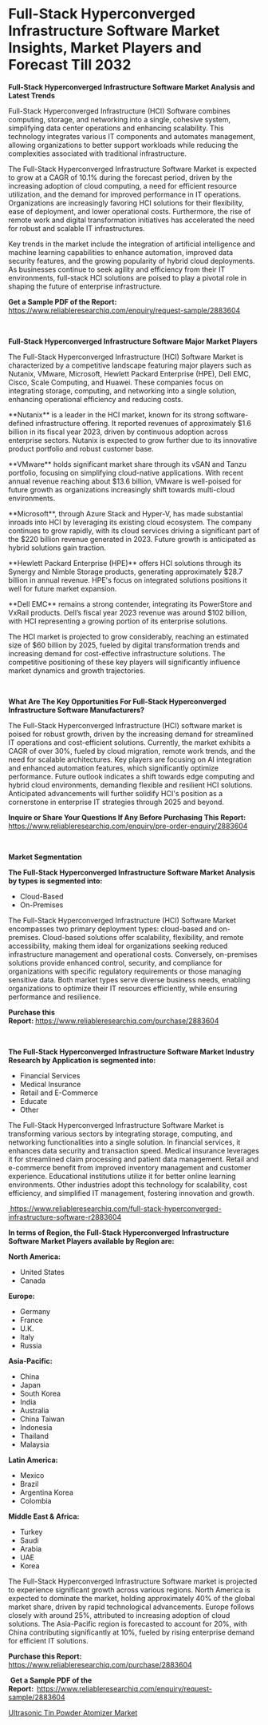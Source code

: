 <p><h1>Full-Stack Hyperconverged Infrastructure Software Market Insights, Market Players and Forecast Till 2032</h1></p><p><strong>Full-Stack Hyperconverged Infrastructure Software Market Analysis and Latest Trends</strong></p>
<p><p>Full-Stack Hyperconverged Infrastructure (HCI) Software combines computing, storage, and networking into a single, cohesive system, simplifying data center operations and enhancing scalability. This technology integrates various IT components and automates management, allowing organizations to better support workloads while reducing the complexities associated with traditional infrastructure.</p><p>The Full-Stack Hyperconverged Infrastructure Software Market is expected to grow at a CAGR of 10.1% during the forecast period, driven by the increasing adoption of cloud computing, a need for efficient resource utilization, and the demand for improved performance in IT operations. Organizations are increasingly favoring HCI solutions for their flexibility, ease of deployment, and lower operational costs. Furthermore, the rise of remote work and digital transformation initiatives has accelerated the need for robust and scalable IT infrastructures.</p><p>Key trends in the market include the integration of artificial intelligence and machine learning capabilities to enhance automation, improved data security features, and the growing popularity of hybrid cloud deployments. As businesses continue to seek agility and efficiency from their IT environments, full-stack HCI solutions are poised to play a pivotal role in shaping the future of enterprise infrastructure.</p></p>
<p><strong>Get a Sample PDF of the Report:&nbsp;</strong> <a href="https://www.reliableresearchiq.com/enquiry/request-sample/2883604?utm_campaign=2927&utm_medium=2&utm_source=Github&utm_content=ia&utm_term=13032025&utm_id=full-stack-hyperconverged-infrastructure-software">https://www.reliableresearchiq.com/enquiry/request-sample/2883604</a></p>
<p>&nbsp;</p>
<p><strong>Full-Stack Hyperconverged Infrastructure Software Major Market Players</strong></p>
<p><p>The Full-Stack Hyperconverged Infrastructure (HCI) Software Market is characterized by a competitive landscape featuring major players such as Nutanix, VMware, Microsoft, Hewlett Packard Enterprise (HPE), Dell EMC, Cisco, Scale Computing, and Huawei. These companies focus on integrating storage, computing, and networking into a single solution, enhancing operational efficiency and reducing costs.</p><p>**Nutanix** is a leader in the HCI market, known for its strong software-defined infrastructure offering. It reported revenues of approximately $1.6 billion in its fiscal year 2023, driven by continuous adoption across enterprise sectors. Nutanix is expected to grow further due to its innovative product portfolio and robust customer base.</p><p>**VMware** holds significant market share through its vSAN and Tanzu portfolio, focusing on simplifying cloud-native applications. With recent annual revenue reaching about $13.6 billion, VMware is well-poised for future growth as organizations increasingly shift towards multi-cloud environments.</p><p>**Microsoft**, through Azure Stack and Hyper-V, has made substantial inroads into HCI by leveraging its existing cloud ecosystem. The company continues to grow rapidly, with its cloud services driving a significant part of the $220 billion revenue generated in 2023. Future growth is anticipated as hybrid solutions gain traction.</p><p>**Hewlett Packard Enterprise (HPE)** offers HCI solutions through its Synergy and Nimble Storage products, generating approximately $28.7 billion in annual revenue. HPE's focus on integrated solutions positions it well for future market expansion.</p><p>**Dell EMC** remains a strong contender, integrating its PowerStore and VxRail products. Dell’s fiscal year 2023 revenue was around $102 billion, with HCI representing a growing portion of its enterprise solutions.</p><p>The HCI market is projected to grow considerably, reaching an estimated size of $60 billion by 2025, fueled by digital transformation trends and increasing demand for cost-effective infrastructure solutions. The competitive positioning of these key players will significantly influence market dynamics and growth trajectories.</p></p>
<p>&nbsp;</p>
<p><strong>What Are The Key Opportunities For Full-Stack Hyperconverged Infrastructure Software Manufacturers?</strong></p>
<p><p>The Full-Stack Hyperconverged Infrastructure (HCI) software market is poised for robust growth, driven by the increasing demand for streamlined IT operations and cost-efficient solutions. Currently, the market exhibits a CAGR of over 30%, fueled by cloud migration, remote work trends, and the need for scalable architectures. Key players are focusing on AI integration and enhanced automation features, which significantly optimize performance. Future outlook indicates a shift towards edge computing and hybrid cloud environments, demanding flexible and resilient HCI solutions. Anticipated advancements will further solidify HCI's position as a cornerstone in enterprise IT strategies through 2025 and beyond.</p></p>
<p><strong>Inquire or Share Your Questions If Any Before Purchasing This Report:</strong> <a href="https://www.reliableresearchiq.com/enquiry/pre-order-enquiry/2883604?utm_campaign=2927&utm_medium=2&utm_source=Github&utm_content=ia&utm_term=13032025&utm_id=full-stack-hyperconverged-infrastructure-software">https://www.reliableresearchiq.com/enquiry/pre-order-enquiry/2883604</a></p>
<p>&nbsp;</p>
<p><strong>Market Segmentation</strong></p>
<p><strong>The Full-Stack Hyperconverged Infrastructure Software Market Analysis by types is segmented into:</strong></p>
<p><ul><li>Cloud-Based</li><li>On-Premises</li></ul></p>
<p><p>The Full-Stack Hyperconverged Infrastructure (HCI) Software Market encompasses two primary deployment types: cloud-based and on-premises. Cloud-based solutions offer scalability, flexibility, and remote accessibility, making them ideal for organizations seeking reduced infrastructure management and operational costs. Conversely, on-premises solutions provide enhanced control, security, and compliance for organizations with specific regulatory requirements or those managing sensitive data. Both market types serve diverse business needs, enabling organizations to optimize their IT resources efficiently, while ensuring performance and resilience.</p></p>
<p><strong>Purchase this Report:&nbsp;</strong><a href="https://www.reliableresearchiq.com/purchase/2883604?utm_campaign=2927&utm_medium=2&utm_source=Github&utm_content=ia&utm_term=13032025&utm_id=full-stack-hyperconverged-infrastructure-software">https://www.reliableresearchiq.com/purchase/2883604</a></p>
<p>&nbsp;</p>
<p><strong>The Full-Stack Hyperconverged Infrastructure Software Market Industry Research by Application is segmented into:</strong></p>
<p><ul><li>Financial Services</li><li>Medical Insurance</li><li>Retail and E-Commerce</li><li>Educate</li><li>Other</li></ul></p>
<p><p>The Full-Stack Hyperconverged Infrastructure Software Market is transforming various sectors by integrating storage, computing, and networking functionalities into a single solution. In financial services, it enhances data security and transaction speed. Medical insurance leverages it for streamlined claim processing and patient data management. Retail and e-commerce benefit from improved inventory management and customer experience. Educational institutions utilize it for better online learning environments. Other industries adopt this technology for scalability, cost efficiency, and simplified IT management, fostering innovation and growth.</p></p>
<p><a href="https://www.reliableresearchiq.com/full-stack-hyperconverged-infrastructure-software-r2883604?utm_campaign=2927&utm_medium=2&utm_source=Github&utm_content=ia&utm_term=13032025&utm_id=full-stack-hyperconverged-infrastructure-software">&nbsp;https://www.reliableresearchiq.com/full-stack-hyperconverged-infrastructure-software-r2883604</a></p>
<p><strong>In terms of Region, the Full-Stack Hyperconverged Infrastructure Software Market Players available by Region are:</strong></p>
<p>
    <p> <strong> North America: </strong>
        <ul>
            <li>United States</li>
            <li>Canada</li>
        </ul>
        </p> 
    <p> <strong> Europe: </strong>
        <ul>
            <li>Germany</li>
            <li>France</li>
            <li>U.K.</li>
            <li>Italy</li>
            <li>Russia</li>
        </ul>
        </p> 
    <p> <strong> Asia-Pacific: </strong>
        <ul>
            <li>China</li>
            <li>Japan</li>
            <li>South Korea</li>
            <li>India</li>
            <li>Australia</li>
            <li>China Taiwan</li>
            <li>Indonesia</li>
            <li>Thailand</li>
            <li>Malaysia</li>
        </ul>
        </p> 
    <p> <strong> Latin America: </strong>
        <ul>
            <li>Mexico</li>
            <li>Brazil</li>
            <li>Argentina Korea</li>
            <li>Colombia</li>
        </ul>
        </p> 
    <p> <strong> Middle East & Africa: </strong>
        <ul>
            <li>Turkey</li>
            <li>Saudi</li>
            <li>Arabia</li>
            <li>UAE</li>
            <li>Korea</li>
        </ul>
    </p>
    </p>
<p><p>The Full-Stack Hyperconverged Infrastructure Software market is projected to experience significant growth across various regions. North America is expected to dominate the market, holding approximately 40% of the global market share, driven by rapid technological advancements. Europe follows closely with around 25%, attributed to increasing adoption of cloud solutions. The Asia-Pacific region is forecasted to account for 20%, with China contributing significantly at 10%, fueled by rising enterprise demand for efficient IT solutions.</p></p>
<p><strong>Purchase this Report: </strong><a href="https://www.reliableresearchiq.com/purchase/2883604?utm_campaign=2927&utm_medium=2&utm_source=Github&utm_content=ia&utm_term=13032025&utm_id=full-stack-hyperconverged-infrastructure-software">https://www.reliableresearchiq.com/purchase/2883604</a></p>
<p>&nbsp;<strong>Get a Sample PDF of the Report:&nbsp;&nbsp;</strong><a href="https://www.reliableresearchiq.com/enquiry/request-sample/2883604?utm_campaign=2927&utm_medium=2&utm_source=Github&utm_content=ia&utm_term=13032025&utm_id=full-stack-hyperconverged-infrastructure-software">https://www.reliableresearchiq.com/enquiry/request-sample/2883604</a></p>
<p><strong></strong></p>
<p><p><a href="https://github.com/vilehoaguy/Market-Research-Report-List-1/blob/main/ultrasonic-tin-powder-atomizer-market.md?utm_campaign=2927&utm_medium=2&utm_source=Github&utm_content=ia&utm_term=13032025&utm_id=full-stack-hyperconverged-infrastructure-software">Ultrasonic Tin Powder Atomizer Market</a></p></p>